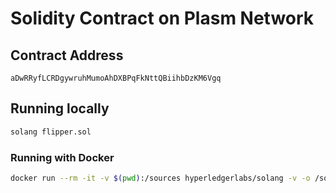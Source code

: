 # Solidity Contract on Plasm Network

## Contract Address

`aDwRRyfLCRDgywruhMumoAhDXBPqFkNttQBiihbDzKM6Vgq`

## Running locally

```sh
solang flipper.sol
```

### Running with Docker

```sh
docker run --rm -it -v $(pwd):/sources hyperledgerlabs/solang -v -o /sources /sources/flipper.sol
```
